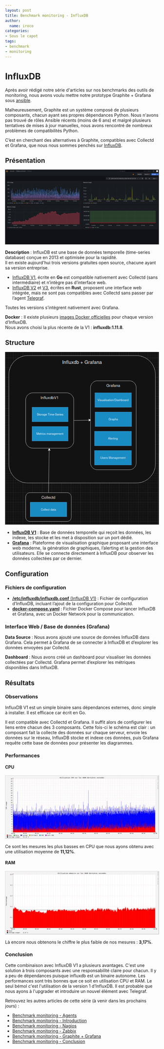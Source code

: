 ```yaml
---
layout: post
title: Benchmark monitoring - InfluxDB
author:
  name: iroco
categories:
- Sous le capot
tags:
- benchmark
- monitoring
---
```

# InfluxDB

Après avoir rédigé notre série d'articles sur nos benchmarks des outils de monitoring, nous avons voulu mettre notre prototype Graphite + Grafana sous [ansible](https://www.redhat.com/en/ansible-collaborative).  

Malheureusement, Graphite est un système composé de plusieurs composants, chacun ayant ses propres dépendances Python. Nous n'avons pas trouvé de rôles Ansible récents (moins de 6 ans) et malgré plusieurs tentatives de mises à jour manuelles, nous avons rencontré de nombreux problèmes de compatibilités Python.  

C’est en cherchant des alternatives à Graphite, compatibles avec Collectd et Grafana, que nous nous sommes penchés sur [InfluxDB](https://www.influxdata.com/).  

## Présentation

[![Exemple de dashboard de Grafana](/images/monitoring-dasboard-benchmark/Pres_graphite+grafana.png)](https://www.grafana.com/)

**Description** : InfluxDB est une base de données temporelle (time-series database) conçue en 2013 et optimisée pour la rapidité.  
Il en existe aujourd'hui trois versions gratuites open source, chacune ayant sa version entreprise.  
- [InfluxDB V1](https://docs.influxdata.com/influxdb/v1/), écrite en **Go** est compatible nativement avec Collectd (sans intermédiaire) et n’intègre pas d’interface web.  
- [InfluxDB V2](https://docs.influxdata.com/influxdb/v2/) et [V3](https://docs.influxdata.com/influxdb3/core/), écrites en **Rust**, proposent une interface web intégrée, mais ne sont pas compatibles avec Collectd sans passer par l’agent [Telegraf](https://www.influxdata.com/time-series-platform/telegraf/).  

Toutes les versions s’intègrent nativement avec Grafana.

**Docker** : Il existe plusieurs [images Docker officielles](https://hub.docker.com/_/influxdb/) pour chaque version d’InfluxDB.  
Nous avons choisi la plus récente de la V1 : **influxdb:1.11.8**.

## Structure

[![Schéma descriptif du fonctionnement de InfluxDB + Grafana](/images/monitoring-dasboard-benchmark/Schema_influxdb+grafana.png)](/images/monitoring-dasboard-benchmark/Schema_influxdb+grafana.png)

- [**InfluxDB V1**](https://docs.influxdata.com/influxdb/v1/) : Base de données temporelle qui reçoit les données, les indexe, les stocke et les met à disposition sur un port dédié.  
- [**Grafana**](https://grafana.com/) : Plateforme de visualisation graphique proposant une interface web moderne, la génération de graphiques, l’alerting et la gestion des utilisateurs. Elle se connecte directement à InfluxDB pour observer les données collectées par ce dernier.

## Configuration

### Fichiers de configuration

- [**/etc/influxdb/influxdb.conf** (InfluxDB V1)](https://github.com/iroco-co/bench-monitoring-dashboard/blob/main/docker_grafana_influxdb/influxdb/conf/influxdb.conf) : Fichier de configuration d’InfluxDB, incluant l’ajout de la configuration pour Collectd.  
- [**docker-compose.yaml**](https://github.com/iroco-co/bench-monitoring-dashboard/blob/main/docker_grafana_influxdb/docker-compose.yaml) : Fichier Docker Compose pour lancer InfluxDB et Grafana, avec un Docker Network pour la communication.

### Interface Web / Base de données (Grafana)

**Data Source** : Nous avons ajouté une source de données InfluxDB dans Grafana. Cela permet à Grafana de se connecter à InfluxDB et d’explorer les données envoyées par Collectd.

**Dashboard** : Nous avons créé un dashboard pour visualiser les données collectées par Collectd. Grafana permet d’explorer les métriques disponibles dans InfluxDB.

## Résultats

### Observations

InfluxDB V1 est un simple binaire sans dépendances externes, donc simple à installer. Il est efficace car écrit en Go.  

Il est compatible avec Collectd et Grafana. Il suffit alors de configurer les liens entre chacun des 3 composants. Cette fois-ci le schéma est clair : un composant fait la collecte des données sur chaque serveur, envoie les données sur le réseau, InfluxDB stocke et indexe ces données, puis Grafana requête cette base de données pour présenter les diagrammes.

### Performances

#### CPU

[![Graphique d'utilisation CPU de Influxdb + Grafana sur les 3600 dernières secondes.](/images/monitoring-dasboard-benchmark/influxdb_cpu_usage.png)](/images/monitoring-dasboard-benchmark/influxdb_cpu_usage.png)

Ce sont les mesures les plus basses en CPU que nous ayons obtenu avec une utilisation moyenne de **11,12%**.

#### RAM

[![Graphique d'utilisation mémoire de Influxdb + Grafana sur les 3600 dernières secondes.](/images/monitoring-dasboard-benchmark/influxdb_memory_usage.png)](/images/monitoring-dasboard-benchmark/influxdb_memory_usage.png)

Là encore nous obtenons le chiffre le plus faible de nos mesures : **3,17%**.

### Conclusion

Cette combinaison avec InfluxDB V1 a plusieurs avantages. C'est une solution à trois composants avec une responsabilité claire pour chacun. Il y a peu de dépendances puisque influxdb est un binaire autonome. Les performances sont très bonnes que ce soit en utilisation CPU et RAM.
Le seul bémol c'est l'utilisation de la version 1 d’InfluxDB. Il est probable que nous ayons à l'upgrader et introduire un nouvel élément avec Telegraf.


Retrouvez les autres articles de cette série (à venir dans les prochains jours) :

- [Benchmark monitoring - Agents](/monitoring-agents/)
- [Benchmark monitoring - Introduction](/monitoring-introduction/)
- [Benchmark monitoring - Nagios](/monitoring-nagios/)
- [Benchmark monitoring - Zabbix](/monitoring-zabbix/)
- [Benchmark monitoring - Graphite + Grafana](/monitoring-graphite/)
- [Benchmark monitoring - Conclusion](/monitoring-conclusion/)
